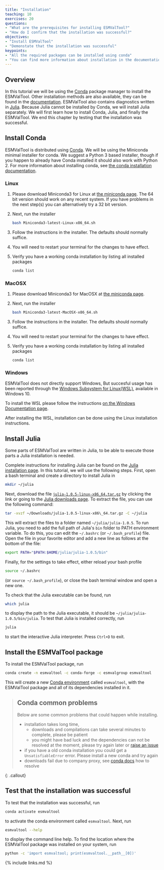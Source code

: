 ```yaml
---
title: "Installation"
teaching: 10
exercises: 20
questions:
- "What are the prerequisites for installing ESMValTool?"
- "How do I confirm that the installation was successful?"
objectives:
- "Install ESMValTool"
- "Demonstate that the installation was successful"
keypoints:
- "All the required packages can be installed using conda"
- "You can find more information about installation in the documentation"
---
```

## Overview

In this tutorial we will be using the [Conda](https://conda.io/projects/conda/en/latest/index.html)
package manager to install the ESMValTool.
Other installation methods are also available, they can be found in the
[documentation](https://docs.esmvaltool.org/en/latest/quickstart/installation.html).
ESMValTool also contains diagnostics written in [Julia](https://julialang.org/).
Because Julia cannot be installed by Conda, we will install Julia separately.
We will first learn how to install Conda, Julia, and finally the ESMValTool.
We end this chapter by testing that the installation was successful.

## Install Conda

ESMValTool is distributed using [Conda](https://conda.io/). We will be using the Miniconda minimal installer for conda. We suggest a Python 3 based installer, though if you happen to already have Conda installed it should also work with Python 2. For more information about installing conda, see [the conda installation documentation](https://docs.conda.io/projects/conda/en/latest/user-guide/install/index.html).

### Linux

1.  Please download Miniconda3 for Linux at [the miniconda page](https://docs.conda.io/en/latest/miniconda.html). The 64 bit version should work on any recent system. If you have problems in the next step(s) you can alternatively try a 32 bit version.

2.  Next, run the installer

    ```bash
    bash Miniconda3-latest-Linux-x86_64.sh
    ```

3.  Follow the instructions in the installer. The defaults should normally suffice.

4.  You will need to restart your terminal for the changes to have effect.

5.  Verify you have a working conda installation by listing all installed packages

    ```bash
    conda list
    ```

### MacOSX

1.  Please download Miniconda3 for MacOSX at [the miniconda page](https://docs.conda.io/en/latest/miniconda.html). 

2.  Next, run the installer

    ```bash
    bash Miniconda3-latest-MacOSX-x86_64.sh
    ```

3.  Follow the instructions in the installer. The defaults should normally suffice.

4.  You will need to restart your terminal for the changes to have effect.

5.  Verify you have a working conda installation by listing all installed packages

    ```bash
    conda list
    ````

### Windows

ESMValTool does not directly support Windows, But succesful usage has been reported through the [Windows Subsystem for Linux(WSL)](https://docs.microsoft.com/en-us/windows/wsl/), available in Windows 10.

To install the WSL please follow the instructions [on the Windows Documentation page](https://docs.microsoft.com/en-us/windows/wsl/install-win10).

After installing the WSL, installation can be done using the Linux installation instructions.

## Install Julia

Some parts of ESMValTool are written in Julia, to be able to execute those parts a Julia installation is needed.

Complete instructions for installing Julia can be found on the
[Julia installation page](https://julialang.org/downloads/platform/#linux_and_freebsd).
In this tutorial, we will use the following steps.
First, open a bash terminal and create a directory to install Julia in

```bash
mkdir ~/julia
```

Next, download the file
[`julia-1.0.5-linux-x86_64.tar.gz`](https://julialang-s3.julialang.org/bin/linux/x64/1.0/julia-1.0.5-linux-x86_64.tar.gz)
by clicking the link or going to the [Julia downloads page](https://julialang.org/downloads/).
To extract the file, you can use the following command:

```bash
tar -xvzf ~/Downloads/julia-1.0.5-linux-x86\_64.tar.gz -C ~/julia
```

This will extract the files to a folder named `~/julia/julia-1.0.5`.
To run Julia, you need to add the full path of Julia's `bin` folder to PATH environment variable.
To do this, you can edit the `~/.bashrc` (or `~/.bash_profile`) file.
Open the file in your favorite editor and add a new line as follows at the bottom of the file:

```bash
export PATH="$PATH:$HOME/julia/julia-1.0.5/bin"
```

Finally, for the settings to take effect, either reload your bash profile

```bash
source ~/.bashrc
```

(or `source ~/.bash_profile`), or close the bash terminal window and open a new one.

To check that the Julia executable can be found, run

```bash
which julia
```

to display the path to the Julia executable, it should be `~/julia/julia-1.0.5/bin/julia`.
To test that Julia is installed correctly, run

```bash
julia
```

to start the interactive Julia interpreter. Press `Ctrl+D` to exit.

## Install the ESMValTool package

To install the ESMValTool package, run

```bash
conda create -n esmvaltool -c conda-forge -c esmvalgroup esmvaltool
```

This will create a new
[Conda environment](https://docs.conda.io/projects/conda/en/latest/user-guide/tasks/manage-environments.html)
called `esmvaltool`, with the ESMValTool package and all of its dependencies installed in it.

> ## Conda common problems
>
> Below are some common problems that could happen while installing.
>
> -   installation takes long time,
>     -   downloads and compilations can take several minutes to complete, please be patient
>     -   you might have bad luck and the dependencies can not be resolved at the moment, please try again later or [raise an issue](https://github.com/ESMValGroup/ESMValTool/issues/new/choose)
> -   if you have a old conda installation you could get a `UnsatisfiableError` error. Please install a new conda and try again
> -   downloads fail due to company proxy, see [conda docs](https://docs.anaconda.com/anaconda/user-guide/tasks/proxy/) how to resolve
>
{: .callout}

## Test that the installation was successful

To test that the installation was successful, run

```bash
conda activate esmvaltool
```

to activate the conda environment called `esmvaltool`.
Next, run

```bash
esmvaltool --help
```

to display the command line help.
To find the location where the ESMValTool package was installed on your system, run

```bash
python -c 'import esmvaltool; print(esmvaltool.__path__[0])'
```

{% include links.md %}
